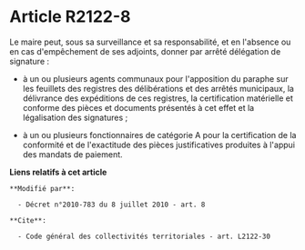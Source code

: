 # Article R2122-8

Le maire peut, sous sa surveillance et sa responsabilité, et en l'absence ou en cas d'empêchement de ses adjoints, donner par
arrêté délégation de signature :

- à un ou plusieurs agents communaux pour l'apposition du paraphe sur les feuillets des registres des délibérations et des
arrêtés municipaux, la délivrance des expéditions de ces registres, la certification matérielle et conforme des pièces et
documents présentés à cet effet et la légalisation des signatures ;

- à un ou plusieurs fonctionnaires de catégorie A pour la certification de la conformité et de l'exactitude des pièces
justificatives produites à l'appui des mandats de paiement.

**Liens relatifs à cet article**

	**Modifié par**:

	  - Décret n°2010-783 du 8 juillet 2010 - art. 8

	**Cite**:

	  - Code général des collectivités territoriales - art. L2122-30
